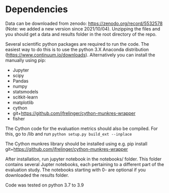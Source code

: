 # Dependencies

Data can be downloaded from zenodo: https://zenodo.org/record/5532578 (Note: we added a new version since 2021/10/04). Unzipping the files and you should get a data and results folder in the root directory of the repo.

Several scientific python packages are required to run the code. The easiest way to do this is to use the python 3.X Anaconda distribution (https://www.continuum.io/downloads). Alternatively you can install the manually using pip:
* Jupyter
* scipy
* Pandas
* numpy
* statsmodels
* scitkit-learn
* matplotlib
* cython
* git+https://github.com/jfrelinger/cython-munkres-wrapper
* fisher

The Cython code for the evaluation metrics should also be compiled. For this, go to /lib and run `python setup.py build_ext --inplace`

The Cython munkres library should be installed using e.g. pip install git+https://github.com/jfrelinger/cython-munkres-wrapper

After installation, run jupyter notebook in the notebooks/ folder. This folder contains several Jupter notebooks, each pertaining to a different part of the evaluation study. The notebooks starting with 0- are optional if you downloaded the results folder.

Code was tested on python 3.7 to 3.9